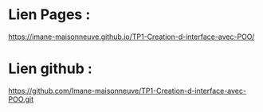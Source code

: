 # Lien Pages :

https://imane-maisonneuve.github.io/TP1-Creation-d-interface-avec-POO/

# Lien github :

https://github.com/Imane-maisonneuve/TP1-Creation-d-interface-avec-POO.git
